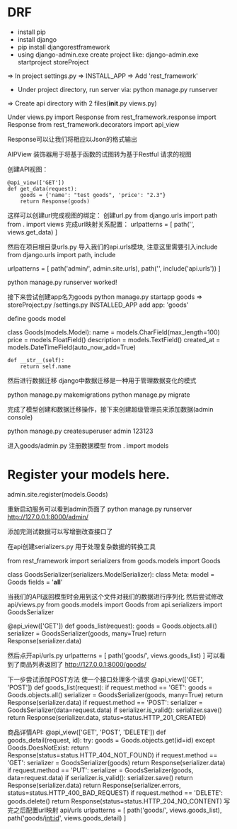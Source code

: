 # DRF

- install pip
- install django
- pip install djangorestframework
- using django-admin.exe create project like: django-admin.exe startproject storeProject

=>
In project settings.py => INSTALL_APP => Add 'rest_framework'

- Under project directory, run server via: python manage.py runserver

=> Create api directory with 2 files(__init__.py views.py)

Under views.py import Response
from rest_framework.response import Response
from rest_framework.decorators import api_view

Response可以让我们将相应以Json的格式输出

AIPView 装饰器用于将基于函数的试图转为基于Restful 请求的视图

创建API视图：
```
@api_view(['GET'])
def get_data(request):
    goods = {'name': "test goods", 'price': "2.3"}
    return Response(goods)
```
这样可以创建url完成视图的绑定：
创建url.py
from django.urls import path
from . import views
完成url映射关系配置：
urlpatterns = [
    path('', views.get_data)
]


然后在项目根目录urls.py 导入我们的api.urls模块, 注意这里需要引入include
from django.urls import path, include

urlpatterns = [
    path('admin/', admin.site.urls),
    path('', include('api.urls'))
]

python manage.py runserver
worked!

接下来尝试创建app名为goods
python manage.py startapp goods
=> storeProject.py /settings.py INSTALLED_APP add app: 'goods'

define goods model

class Goods(models.Model):
    name = models.CharField(max_length=100)
    price = models.FloatField()
    description = models.TextField()
    created_at = models.DateTimeField(auto_now_add=True)

    def __str__(self):
        return self.name

然后进行数据迁移
django中数据迁移是一种用于管理数据变化的模式

python manage.py makemigrations
python manage.py migrate

完成了模型创建和数据迁移操作，接下来创建超级管理员来添加数据(admin console)

python manage.py createsuperuser
admin 123123

进入goods/admin.py 注册数据模型
from . import models
# Register your models here.
admin.site.register(models.Goods)

重新启动服务可以看到admin页面了
python manage.py runserver
http://127.0.0.1:8000/admin/

添加完测试数据可以写增删改查接口了

在api创建serializers.py 用于处理复杂数据的转换工具

from rest_framework import serializers
from goods.models import Goods


class GoodsSerializer(serializers.ModelSerializer):
    class Meta:
        model = Goods
        fields = '__all__'
       

当我们的API返回模型时会用到这个文件对我们的数据进行序列化
然后尝试修改 api/views.py
from goods.models import Goods
from api.serializers import GoodsSerializer


@api_view(['GET'])
def goods_list(request):
    goods = Goods.objects.all()
    serializer = GoodsSerializer(goods, many=True)
    return Response(serializer.data)

然后点开api/urls.py 
urlpatterns = [
    path('goods/', views.goods_list)
]
可以看到了商品列表返回了
http://127.0.0.1:8000/goods/

下一步尝试添加POST方法
使一个接口处理多个请求
@api_view(['GET', 'POST'])
def goods_list(request):
    if request.method == 'GET':
        goods = Goods.objects.all()
        serializer = GoodsSerializer(goods, many=True)
        return Response(serializer.data)
    if request.method == 'POST':
        serializer = GoodsSerializer(data=request.data)
        if serializer.is_valid():
            serializer.save()
            return Response(serializer.data, status=status.HTTP_201_CREATED)

商品详情API:
@api_view(['GET', 'POST', 'DELETE'])
def goods_detail(request, id):
    try:
        goods = Goods.objects.get(id=id)
    except Goods.DoesNotExist:
        return Response(status=status.HTTP_404_NOT_FOUND)
    if request.method == 'GET':
        serializer = GoodsSerializer(goods)
        return Response(serializer.data)
    if request.method == 'PUT':
        serializer = GoodsSerializer(goods, data=request.data)
        if serializer.is_valid():
            serializer.save()
            return Response(serializer.data)
        return Response(serializer.errors, status=status.HTTP_400_BAD_REQUEST)
    if request.method == 'DELETE':
        goods.delete()
        return Response(status=status.HTTP_204_NO_CONTENT)
写完之后配置url映射 api/urls
urlpatterns = [
    path('goods/', views.goods_list),
    path('goods/<int:id>', views.goods_detail)
]

